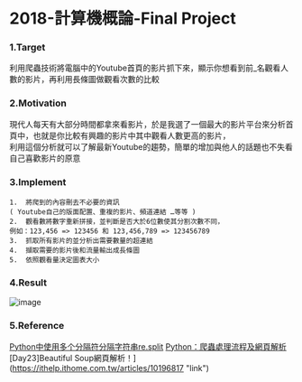 # 2018-計算機概論-Final Project

### 1.Target
利用爬蟲技術將電腦中的Youtube首頁的影片抓下來，顯示你想看到前_名觀看人數的影片，再利用長條圖做觀看次數的比較

### 2.Motivation
現代人每天有大部分時間都拿來看影片，於是我選了一個最大的影片平台來分析首頁中，也就是你比較有興趣的影片中其中觀看人數更高的影片，  
利用這個分析就可以了解最新Youtube的趨勢，簡單的增加與他人的話題也不失看自己喜歡影片的原意

### 3.Implement
    1.	將爬到的內容刪去不必要的資訊 
    ( Youtube自己的版面配置、重複的影片、頻道連結 …等等 )
    2.	觀看數將數字重新拼接，並判斷是否大於6位數使其分割次數不同，
    例如：123,456 => 123456 和 123,456,789 => 123456789
    3.	抓取所有影片的並分析出需要數量的超連結
    4.	擷取需要的影片後和流量輸出成長條圖
    5.	依照觀看量決定圖表大小

### 4.Result
![image](https://drive.google.com/uc?export=view&id=1XlJkwWyEkhZH3fFhMbkyLMDs6cKqFGXq)  

### 5.Reference
[Python中使用多个分隔符分隔字符串re.split](https://blog.csdn.net/programmer_at/article/details/77409507 "link")
[Python：爬蟲處理流程及網頁解析](https://kknews.cc/tech/3jjpj8g.html "link")
[Day23]Beautiful Soup網頁解析！](https://ithelp.ithome.com.tw/articles/10196817 "link")

